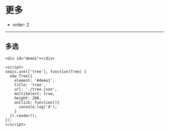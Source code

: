 # 更多

- order: 2

---

## 多选

````iframe:300
<div id="demo1"></div>

<script>
seajs.use(['tree'], function(Tree) {
  new Tree({
    element: '#demo1',
    title: 'tree',
    url: './tree.json',
    multiSelect: true,
    height: 200,
    onClick: function(){
      console.log('d');
    }
  }).render();
});
</script>
````
